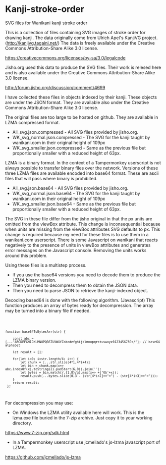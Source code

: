 # Kanji-stroke-order
SVG files for Wanikani kanji stroke order

This is a collection of files containing SVG images of stroke order for drawing kanji. The data originally come from Ulrich Apel's KanjiVG project. (http://kanjivg.tagaini.net/)
The data is freely available under the Creative Commons Attribution-Share Alike 3.0 license. 

https://creativecommons.org/licenses/by-sa/3.0/legalcode

Jisho.org used this data to produce the SVG files. Their work is relesed here and is also available under the Creative Commons Attribution-Share Alike 3.0 license.

http://forum.jisho.org/discussion/comment/4699

I have collected these files in objects indexed by their kanji. These objects are under the JSON format. They are available also under the Creative Commons Attribution-Share 
Alike 3.0 license.

The original files are too large to be hosted on github. They are available in LZMA compressed format.

* All_svg.json.compressed          - All SVG files provided by jisho.org.
* WK_svg_normal.json.compressed    - The SVG for the kanji taught by wanikani.com in their original height of 109px
* WK_svg_smaller.json.compressed   - Same as the previous file but proportionally smaller with a reduced height of 63px.

LZMA is a binary format. In the context of a Tampermonkey userscript is not always possible to transfer binary files over the network. Versions of these three LZMA files 
are available encoded into base64 format. These are ascii files that will pass where binary is prohibited.

* All_svg.json.base64          - All SVG files provided by jisho.org.
* WK_svg_normal.json.base64    - The SVG for the kanji taught by wanikani.com in their original height of 109px
* WK_svg_smaller.json.base64   - Same as the previous file but proportionally smaller with a reduced height of 63px.

The SVG in these file differ from the jisho original in that the px units are omitted from the viewBox attribute. This change is inconsequential because when units are 
missing from the viewBox attributes SVG defaults to px. This change is required because my need for these files is to use them in a wanikani.com userscript. There is 
some Javascript on wanikani that reacts negatively to the presence of units in viewBox attributes and generates error messages on the Javascript console. Removing the 
units works around this problem.

Using these files is a multistep process.

* If you use the base64 versions you need to decode them to produce the LZMA binary version.
* Then you need to decompress them to obtain the JSON data.
* Then you need to parse JSON to retrieve the kanji-indexed object.

Decoding based64 is done with the following algorithm. (Javascript) This function produces an array of bytes ready for decompression. The array may be turned into a binary
file if needed.

<code>
    
    function base64ToBytesArr(str) {
    
        const abc = [..."ABCDEFGHIJKLMNOPQRSTUVWXYZabcdefghijklmnopqrstuvwxyz0123456789+/"]; // base64 alphabet
    
        let result = [];

        for(let i=0; i<str.length/4; i++) {
            let chunk = [...str.slice(4*i,4*i+4)]
            let bin = chunk.map(x=> abc.indexOf(x).toString(2).padStart(6,0)).join('');
            let bytes = bin.match(/.{1,8}/g).map(x=> +('0b'+x));
            result.push(...bytes.slice(0,3 - (str[4*i+2]=="=") - (str[4*i+3]=="=")));
        }
        return result;
     };
</code>

For decompression you may use:

* On Windows the LZMA utility available here will work. This is the lzma.exe file buried in the 7-zip archive. Just copy it to your working directory.

https://www.7-zip.org/sdk.html

* In a Tampermonkey userscript use jcmellado's js-lzma javascript port of LZMA.

https://github.com/jcmellado/js-lzma
